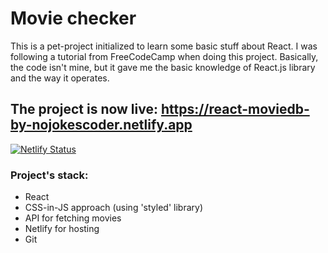 # Movie checker

This is a pet-project initialized to learn some basic stuff about React. I was following a tutorial from FreeCodeCamp when doing this project. Basically, the code isn't mine, but it gave me the basic knowledge of React.js library and the way it operates.

## The project is now live: https://react-moviedb-by-nojokescoder.netlify.app

[![Netlify Status](https://api.netlify.com/api/v1/badges/25fb96c9-d8de-46df-af91-e9649632a463/deploy-status)](https://app.netlify.com/sites/react-moviedb-by-nojokescoder/deploys)

### Project's stack:

- React
- CSS-in-JS approach (using 'styled' library)
- API for fetching movies
- Netlify for hosting
- Git
